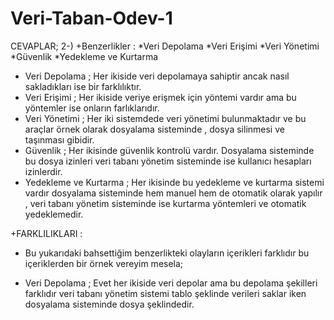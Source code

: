 # Veri-Taban-Odev-1 
CEVAPLAR;
2-)
+Benzerlikler :
*Veri Depolama
*Veri Erişimi
*Veri Yönetimi
*Güvenlik 
*Yedekleme ve Kurtarma
- Veri Depolama ;
Her ikiside veri depolamaya sahiptir ancak nasıl sakladıkları ise bir farklılıktır.
- Veri Erişimi ;
Her ikiside veriye erişmek için yöntemi vardır ama bu yöntemler ise onların farlıklarıdır.
 - Veri Yönetimi ;
 Her iki sistemdede veri yönetimi bulunmaktadır ve bu araçlar örnek olarak dosyalama sisteminde , dosya silinmesi ve taşınması gibidir.
- Güvenlik ;
Her ikisinde güvenlik kontrolü vardır. Dosyalama sisteminde bu dosya izinleri veri tabanı yönetim sisteminde ise kullanıcı hesapları izinlerdir.
- Yedekleme ve Kurtarma ;
Her ikisinde bu yedekleme ve kurtarma sistemi vardır dosyalama sisteminde hem manuel hem de otomatik olarak yapılır , veri tabanı yönetim sisteminde ise kurtarma yöntemleri ve otomatik yedeklemedir.

+FARKLILIKLARI :
* Bu yukarıdaki bahsettiğim benzerlikteki olayların içerikleri farklıdır bu içeriklerden bir örnek vereyim mesela;
- Veri Depolama ; Evet her ikiside veri depolar ama bu depolama şekilleri farklıdır veri tabanı yönetim sistemi tablo şeklinde verileri saklar iken dosyalama sisteminde dosya şeklindedir.
